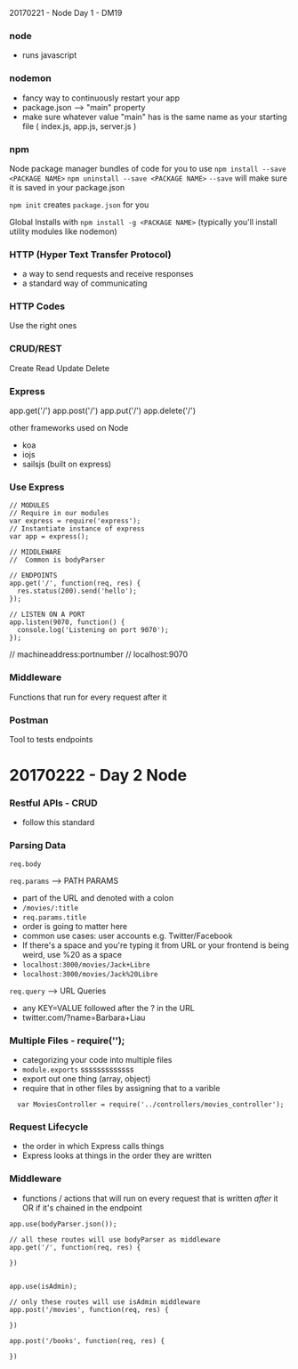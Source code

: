 20170221 - Node Day 1 - DM19

### node
- runs javascript

### nodemon
- fancy way to continuously restart your app
- package.json --> "main" property
- make sure whatever value "main" has is the same name as
  your starting file
  ( index.js, app.js, server.js )

### npm
Node package manager
bundles of code for you to use
`npm install --save <PACKAGE NAME>`
`npm uninstall --save <PACKAGE NAME>`
`--save` will make sure it is saved in your package.json

`npm init` creates `package.json` for you

Global Installs with `npm install -g <PACKAGE NAME>`
(typically you'll install utility modules like nodemon)

### HTTP (Hyper Text Transfer Protocol)
- a way to send requests and receive responses
- a standard way of communicating

### HTTP Codes
Use the right ones

### CRUD/REST
Create
Read
Update
Delete

### Express
app.get('/')
app.post('/')
app.put('/')
app.delete('/')

other frameworks used on Node
 - koa
 - iojs
 - sailsjs (built on express)

 ### Use Express
 ```
 // MODULES
 // Require in our modules
 var express = require('express');
 // Instantiate instance of express
 var app = express();

 // MIDDLEWARE
 //  Common is bodyParser

 // ENDPOINTS
 app.get('/', function(req, res) {
   res.status(200).send('hello');
 });

 // LISTEN ON A PORT
 app.listen(9070, function() {
   console.log('Listening on port 9070');
 });

```

// machineaddress:portnumber
// localhost:9070

### Middleware
Functions that run for every request after it

### Postman
Tool to tests endpoints

# 20170222 - Day 2 Node

### Restful APIs - CRUD
- follow this standard

### Parsing Data
`req.body`

`req.params` --> PATH PARAMS
- part of the URL and denoted with a colon
- `/movies/:title`
- `req.params.title`
- order is going to matter here
- common use cases: user accounts e.g. Twitter/Facebook
- If there's a space and you're typing it from URL or your
frontend is being weird, use %20 as a space
 - `localhost:3000/movies/Jack+Libre`
 - `localhost:3000/movies/Jack%20Libre`

`req.query` --> URL Queries
- any KEY=VALUE followed after the ? in the URL
- twitter.com/?name=Barbara+Liau

### Multiple Files - require('');
- categorizing your code into multiple files
- `module.exports` sssssssssssss
- export out one thing (array, object)
- require that in other files by assigning that to a varible

```
  var MoviesController = require('../controllers/movies_controller');
```

### Request Lifecycle
- the order in which Express calls things
- Express looks at things in the order they are written

### Middleware
- functions / actions that will run on every request that
  is written *after* it OR if it's chained in the endpoint

```
app.use(bodyParser.json());

// all these routes will use bodyParser as middleware
app.get('/', function(req, res) {

})


app.use(isAdmin);

// only these routes will use isAdmin middleware
app.post('/movies', function(req, res) {

})

app.post('/books', function(req, res) {

})
```
